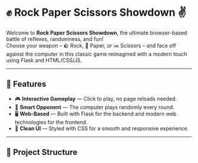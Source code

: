 # ✊ Rock Paper Scissors Showdown ✌️

Welcome to **Rock Paper Scissors Showdown**, the ultimate browser-based battle of reflexes, randomness, and fun!  
Choose your weapon – 🪨 Rock, 📄 Paper, or ✂️ Scissors – and face off against the computer in this classic game reimagined with a modern touch using Flask and HTML/CSS/JS.

---

## 🚀 Features

- 🎮 **Interactive Gameplay** — Click to play, no page reloads needed.
- 🤖 **Smart Opponent** — The computer plays randomly every round.
- 🖥️ **Web-Based** — Built with Flask for the backend and modern web technologies for the frontend.
- 🎨 **Clean UI** — Styled with CSS for a smooth and responsive experience.

---

## 📁 Project Structure

